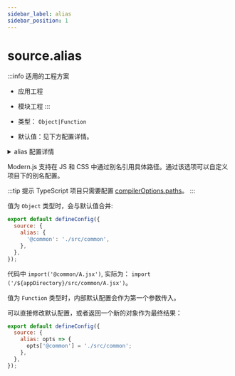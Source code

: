 ```yaml
---
sidebar_label: alias
sidebar_position: 1
---
```


# source.alias

:::info 适用的工程方案
* 应用工程
* 模块工程
:::

* 类型： `Object|Function`
* 默认值：见下方配置详情。

<details>
  <summary>alias 配置详情</summary>

```js
  {
    '@': './src',
    '@shared': './shared',
  }
```
</details>

Modern.js 支持在 JS 和 CSS 中通过别名引用具体路径。通过该选项可以自定义项目下的别名配置。

:::tip 提示
TypeScript 项目只需要配置 [compilerOptions.paths](https://www.typescriptlang.org/tsconfig#paths)。
:::

值为 `Object` 类型时，会与默认值合并:

```js title="modern.config.js"
export default defineConfig({
  source: {
    alias: {
      '@common': './src/common',
    },
  },
});
```

代码中 `import('@common/A.jsx')`, 实际为： `import ('/${appDirectory}/src/common/A.jsx')`。



值为 `Function` 类型时，内部默认配置会作为第一个参数传入。

可以直接修改默认配置，或者返回一个新的对象作为最终结果：

```js title="modern.config.js"
export default defineConfig({
  source: {
    alias: opts => {
      opts['@common'] = './src/common';
    },
  },
});
```

